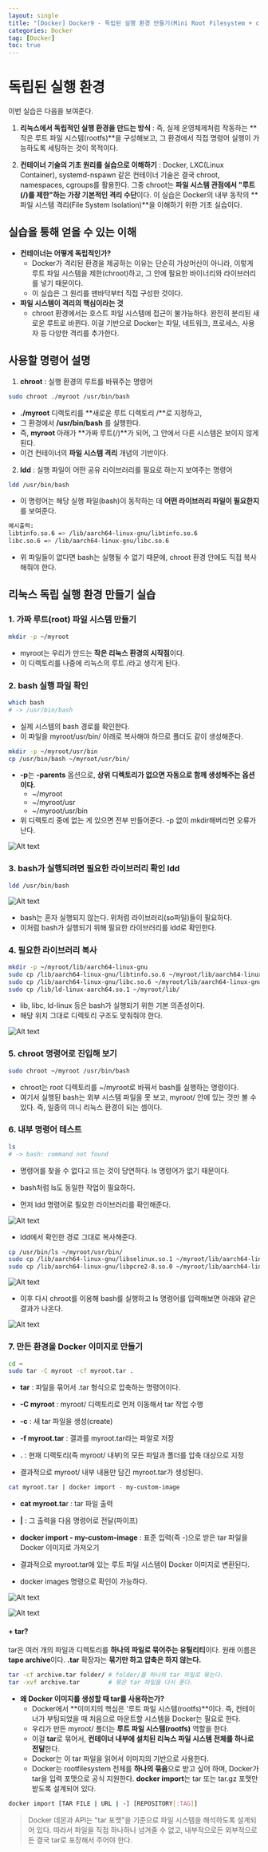```yaml
---
layout: single
title: "[Docker] Docker9 - 독립된 실행 환경 만들기(Mini Root Filesystem + chroot)"
categories: Docker
tag: [Docker]
toc: true
---
```


# 독립된 실행 환경
 이번 실습은 다음을 보여준다.

 1. **리눅스에서 독립적인 실행 환경을 만드는 방식** : 즉, 실제 운영체제처럼 작동하는 **작은 루트 파일 시스템(rootfs)**을 구성해보고, 그 환경에서 직접 명령어 실행이 가능하도록 세팅하는 것이 목적이다.

 2. **컨테이너 기술의 기초 원리를 실습으로 이해하기** : Docker, LXC(Linux Container), systemd-nspawn 같은 컨테이너 기술은 결국 chroot, namespaces, cgroups를 활용한다. 그중 chroot는 **파일 시스템 관점에서 "루트(/)를 제한"하는 가장 기본적인 격리 수단**이다. 이 실습은 Docker의 내부 동작의 **파일 시스템 격리(File System Isolation)**을 이해하기 위한 기초 실습이다.

## 실습을 통해 얻을 수 있는 이해
 - **컨테이너는 어떻게 독립적인가?**
    - Docker가 격리된 환경을 제공하는 이유는 단순히 가상머신이 아니라, 이렇게 루트 파일 시스템을 제한(chroot)하고, 그 안에 필요한 바이너리와 라이브러리를 넣기 때문이다.
    - 이 실습은 그 원리를 맨바닥부터 직접 구성한 것이다.
 - **파일 시스템이 격리의 핵심이라는 것**
    - chroot 환경에서는 호스트 파일 시스템에 접근이 불가능하다. 완전히 분리된 새로운 루트로 바뀐다. 이걸 기반으로 Docker는 파일, 네트워크, 프로세스, 사용자 등 다양한 격리를 추가한다.

## 사용할 명령어 설명

1. **chroot** : 실행 환경의 루트를 바꿔주는 명령어

```bash
sudo chroot ./myroot /usr/bin/bash
```

 - **./myroot** 디렉토리를 **새로운 루트 디렉토리 /**로 지정하고,
 - 그 환경에서 **/usr/bin/bash** 를 실행한다.
 - 즉, **myroot** 아래가 **가짜 루트(/)**가 되어, 그 안에서 다른 시스템은 보이지 않게 된다.
 - 이건 컨테이너의 **파일 시스템 격리** 개념의 기반이다.

2. **ldd** : 실행 파일이 어떤 공유 라이브러리를 필요로 하는지 보여주는 명령어

```bash
ldd /usr/bin/bash
```

 - 이 명령어는 해당 실행 파일(bash)이 동작하는 데 **어떤 라이브러리 파일이 필요한지**를 보여준다.

```bash
예시출력: 
libtinfo.so.6 => /lib/aarch64-linux-gnu/libtinfo.so.6
libc.so.6 => /lib/aarch64-linux-gnu/libc.so.6
```

 - 위 파일들이 없다면 bash는 실행될 수 없기 때문에, chroot 환경 안에도 직접 복사해줘야 한다.

## 리눅스 독립 실행 환경 만들기 실습 

### 1. 가짜 루트(root) 파일 시스템 만들기

```bash
mkdir -p ~/myroot
```

 - myroot는 우리가 만드는 **작은 리눅스 환경의 시작점**이다.
 - 이 디렉토리를 나중에 리눅스의 루트 /라고 생각게 된다.

### 2. bash 실행 파일 확인

```bash
which bash
# -> /usr/bin/bash
```

 - 실제 시스템의 bash 경로를 확인한다.
 - 이 파일을 myroot/usr/bin/ 아래로 복사해야 하므로 폴더도 같이 생성해준다.

```bash
mkdir -p ~/myroot/usr/bin
cp /usr/bin/bash ~/myroot/usr/bin/
```

 - **-p**는 **-parents** 옵션으로, **상위 디렉토리가 없으면 자동으로 함께 생성해주는 옵션이다.**
    - ~/myroot
    - ~/myroot/usr
    - ~/myroot/usr/bin
 - 위 디렉토리 중에 없는 게 있으면 전부 만들어준다. -p  없이 mkdir해버리면 오류가 난다.

 ![Alt text](/assets/DKimages/poption.png)

### 3. bash가 실행되려면 필요한 라이브러리 확인 ldd

```bash
ldd /usr/bin/bash
```

![Alt text](/assets/DKimages/lddBASH.png)

 - bash는 혼자 실행되지 않는다. 위처럼 라이브러리(so파일)들이 필요하다. 
 - 이처럼 bash가 실행되기 위해 필요한 라이브러리를 ldd로 확인한다.

### 4. 필요한 라이브러리 복사

```bash
mkdir -p ~/myroot/lib/aarch64-linux-gnu
sudo cp /lib/aarch64-linux-gnu/libtinfo.so.6 ~/myroot/lib/aarch64-linux-gnu/
sudo cp /lib/aarch64-linux-gnu/libc.so.6 ~/myroot/lib/aarch64-linux-gnu/
sudo cp /lib/ld-linux-aarch64.so.1 ~/myroot/lib/
```

 - lib, libc, ld-linux 등은 bash가 실행되기 위한 기본 의존성이다.
 - 해당 위치 그대로 디렉토리 구조도 맞춰줘야 한다.

![Alt text](/assets/DKimages/myrootBASH.png)

### 5. chroot 명령어로 진입해 보기

```bash
sudo chroot ~/myroot /usr/bin/bash
```

 - chroot는 root 디렉토리를 ~/myroot로 바꿔서 bash를 실행하는 명령이다.
 - 여기서 실행된 bash는 외부 시스템 파일을 못 보고, myroot/ 안에 있는 것만 볼 수 있다. 즉, 일종의 미니 리눅스 환경이 되는 셈이다.

### 6. 내부 명령어 테스트

```bash
ls
# -> bash: command not found
```

 - 명령어를 찾을 수 없다고 뜨는 것이 당연하다. ls 명령어가 없기 때문이다. 
 - bash처럼 ls도 동일한 작업이 필요하다.

 - 먼저 ldd 명령어로 필요한 라이브러리를 확인해준다.

![Alt text](/assets/DKimages/lddLS.png)

 - ldd에서 확인한 경로 그대로 복사해준다.

```bash
cp /usr/bin/ls ~/myroot/usr/bin/
sudo cp /lib/aarch64-linux-gnu/libselinux.so.1 ~/myroot/lib/aarch64-linux-gnu/
sudo cp /lib/aarch64-linux-gnu/libpcre2-8.so.0 ~/myroot/lib/aarch64-linux-gnu/
```

![Alt text](/assets/DKimages/myrootLS.png)

 - 이후 다시 chroot를 이용해 bash를 실행하고 ls 명령어를 입력해보면 아래와 같은 결과가 나온다.

![Alt text](/assets/DKimages/myrootlsCheck.png)

### 7. 만든 환경을 Docker 이미지로 만들기

```bash
cd ~
sudo tar -C myroot -cf myroot.tar .
```

 - **tar** : 파일을 묶어서 .tar 형식으로 압축하는 명령어이다.
 - **-C myroot** : myroot/ 디렉토리로 먼저 이동해서 tar 작업 수행
 - **-c** : 새 tar 파일을 생성(create)
 - **-f myroot.tar** : 결과를 myroot.tar라는 파알로 저장
 - **.** : 현재 디렉토리(즉 myroot/ 내부)의 모든 파일과 폴더를 압축 대상으로 지정

 - 결과적으로 myroot/ 내부 내용만 담긴 myroot.tar가 생성된다.

```bash
cat myroot.tar | docker import - my-custom-image
```

 - **cat myroot.ta**r : tar 파일 출력
 - **|** : 그 출력을 다음 명령어로 전달(파이프)
 - **docker import - my-custom-image** : 표준 입력(즉 -)으로 받은 tar 파일을 Docker 이미지로 가져오기

 - 결과적으로 myroot.tar에 있는 루트 파일 시스템이 Docker 이미지로 변환된다.
 - docker images 명령으로 확인이 가능하다.

![Alt text](/assets/DKimages/createImages.png)

![Alt text](/assets/DKimages/runMyImage.png)

#### + tar?
 tar은 여러 개의 파일과 디렉토리를 **하나의 파일로 묶어주는 유틸리티**이다. 원래 이름은 **tape archive**이다. **.tar** 확장자는 **묶기만 하고 압축은 하지 않는다.**

```bash
tar -cf archive.tar folder/ # folder/를 하나의 tar 파일로 묶는다.
tar -xvf archive.tar        # 묶은 tar 파일을 다시 푼다.
```

 - **왜 Docker 이미지를 생성할 때 tar를 사용하는가?**
    - Docker에서 **이미지의 핵심은 '루트 파일 시스템(rootfs)**이다. 즉, 컨테이너가 부팅되었을 때 처음으로 마운트할 시스템을 Docker는 필요로 한다.
    - 우리가 만든 myroot/ 폴더는 **루트 파일 시스템(rootfs)** 역할을 한다. 
    - 이걸 **tar**로 묶어서, **컨테이너 내부에 설치된 리눅스 파일 시스템 전체를 하나로 전달**한다.
    - Docker는 이 tar 파일을 읽어서 이미지의 기반으로 사용한다.
    - Docker는 rootfilesystem 전체를 **하나의 묶음**으로 받고 싶어 하며, Docker가 tar을 입력 포맷으로 공식 지원한다. **docker import**는 tar 또는 tar.gz 포맷만 받도록 설계되어 있다.

```bash
docker import [TAR FILE | URL | -] [REPOSITORY[:TAG]]
```
 
 > Docker 데몬과 API는 "tar 포맷"을 기준으로 파일 시스템을 해석하도록 설계되어 있다. 따라서 파일을 직접 하나하나 넘겨줄 수 없고, 내부적으로든 외부적으로든 결국 tar로 포장해서 주어야 한다.
